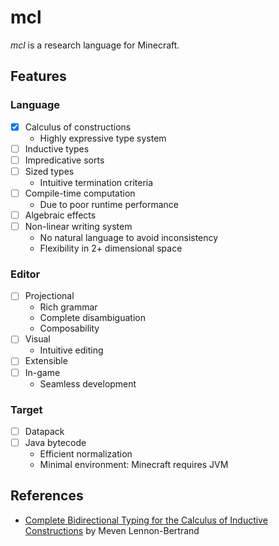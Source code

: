 # mcl

*mcl* is a research language for Minecraft.

## Features

### Language

- [x] Calculus of constructions
  - Highly expressive type system
- [ ] Inductive types
- [ ] Impredicative sorts
- [ ] Sized types
  - Intuitive termination criteria
- [ ] Compile-time computation
  - Due to poor runtime performance
- [ ] Algebraic effects
- [ ] Non-linear writing system
  - No natural language to avoid inconsistency
  - Flexibility in 2+ dimensional space

### Editor

- [ ] Projectional
  - Rich grammar
  - Complete disambiguation
  - Composability
- [ ] Visual
  - Intuitive editing
- [ ] Extensible
- [ ] In-game
  - Seamless development

### Target

- [ ] Datapack
- [ ] Java bytecode
  - Efficient normalization
  - Minimal environment: Minecraft requires JVM

## References

- [Complete Bidirectional Typing for the Calculus of Inductive Constructions](https://arxiv.org/abs/2102.06513) by Meven Lennon-Bertrand
